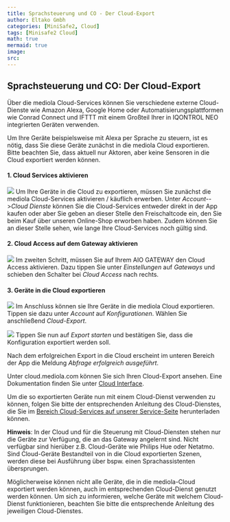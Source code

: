 ```yaml
---
title: Sprachsteuerung und CO - Der Cloud-Export
author: Eltako Gmbh
categories: [MiniSafe2, Cloud]
tags: [Minisafe2 Cloud]
math: true
mermaid: true
image:
src:
---
```



## Sprachsteuerung und CO: Der Cloud-Export

Über die mediola Cloud-Services können Sie verschiedene externe
Cloud-Dienste wie Amazon Alexa, Google Home oder
Automatisierungsplattformen wie Conrad Connect und IFTTT mit einem
Großteil Ihrer in IQONTROL NEO integrierten Geräten verwenden.

Um Ihre Geräte beispielsweise mit Alexa per Sprache zu steuern, ist es
nötig, dass Sie diese Geräte zunächst in die mediola Cloud exportieren.
Bitte beachten Sie, dass aktuell nur Aktoren, aber keine Sensoren in die
Cloud exportiert werden können.

#### 1\. Cloud Services aktivieren

![](/de/iqontrol_neo/iqneo_clouddienste.jpg) Um Ihre Geräte in die Cloud
zu exportieren, müssen Sie zunächst die mediola Cloud-Services
aktivieren / käuflich erwerben. Unter *Account*--\>*Cloud Dienste*
können Sie die Cloud-Services entweder direkt in der App kaufen oder
aber Sie geben an dieser Stelle den Freischaltcode ein, den Sie beim
Kauf über unseren Online-Shop erworben haben. Zudem können Sie an dieser
Stelle sehen, wie lange Ihre Cloud-Services noch gültig sind.

#### 2\. Cloud Access auf dem Gateway aktivieren

![](/de/iqontrol_neo/iqneo_cloudaccess.jpg) Im zweiten Schritt, müssen
Sie auf Ihrem AIO GATEWAY den Cloud Access aktivieren. Dazu tippen Sie
unter *Einstellungen* auf *Gateways* und schieben den Schalter bei
*Cloud Access* nach rechts.

#### 3\. Geräte in die Cloud exportieren

![](/de/iqontrol_neo/iqneo_cloudexport.jpg) Im Anschluss können sie Ihre
Geräte in die mediola Cloud exportieren. Tippen sie dazu unter *Account*
auf *Konfigurationen*. Wählen Sie anschließend *Cloud-Export*.  
  
  
![](/de/iqontrol_neo/iqneo_cloudexport1.jpg) Tippen Sie nun auf *Export
starten* und bestätigen Sie, dass die Konfiguration exportiert werden
soll.

Nach dem erfolgreichen Export in die Cloud erscheint im unteren Bereich
der App die Meldung *Abfrage erfolgreich ausgeführt*.

Unter cloud.mediola.com können Sie sich Ihren Cloud-Export ansehen. Eine
Dokumentation finden Sie unter [Cloud
Interface](http://doku.mediola.com/lib/exe/fetch.php?media=:de:cloudservices:kurzanleitung_mediola_cloud_access.pdf).

Um die so exportierten Geräte nun mit einem Cloud-Dienst verwenden zu
können, folgen Sie bitte der entsprechenden Anleitung des
Cloud-Dienstes, die Sie im [Bereich Cloud-Services auf unserer
Service-Seite](https://www.mediola.com/service#documentation?product=cloudservice)
herunterladen können.

**Hinweis**: In der Cloud und für die Steuerung mit Cloud-Diensten
stehen nur die Geräte zur Verfügung, die an das Gateway angelernt sind.
Nicht verfügbar sind hierüber z.B. Cloud-Geräte wie Philips Hue oder
Netatmo. Sind Cloud-Geräte Bestandteil von in die Cloud exportierten
Szenen, werden diese bei Ausführung über bspw. einen Sprachassistenten
übersprungen.  
  
Möglicherweise können nicht alle Geräte, die in die mediola-Cloud
exportiert werden können, auch im entsprechenden Cloud-Dienst genutzt
werden können. Um sich zu informieren, welche Geräte mit welchem
Cloud-Dienst funktionieren, beachten Sie bitte die entsprechende
Anleitung des jeweiligen Cloud-Dienstes.
